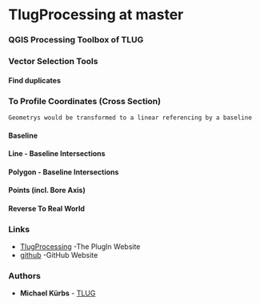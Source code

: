 # TlugProcessing at master


### QGIS Processing Toolbox of TLUG
### Vector Selection Tools
#### Find duplicates
### To Profile Coordinates (Cross Section)
```
Geometrys would be transformed to a linear referencing by a baseline
```
#### Baseline
#### Line - Baseline Intersections
#### Polygon - Baseline Intersections
#### Points (incl. Bore Axis)
#### Reverse To Real World

### Links
* [TlugProcessing](https://plugins.qgis.org/plugins/TlugProcessing/) -The PlugIn Website
* [github](https://github.com/Mi-Kbs-gis/TlugProcessing) -GitHub Website


### Authors

* **Michael Kürbs**  - [TLUG](https://www.thueringen.de/th8/tlug/)

